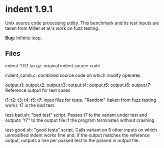 indent 1.9.1
============

Unix source code processing utility. This benchmark and its test
inputs are taken from Miller et al.'s work on fuzz testing.

**Bug:** Infinite loop.

Files
-----

indent-1.9.1.tar.gz: original indent source code

indent_comb.c: combined source code on which modify operates

output.t1:
output.t2:
output.t3:
output.t4:
output.t5:
output.t6:
output.t7: Reference output for test cases

t1:
t2:
t3:
t4:
t5:
t7: input files for tests. "Random" (taken from fuzz testing work). t7 is the
bad test.

test-bad.sh: "bad test" script. Passes t7 to the variant under test and outputs
"t7" to the output file if the program terminates without crashing.

test-good.sh: "good tests" script. Calls variant on 5 other inputs on which
unmodified indent works fine and, if the output matches the reference output,
outputs a line per passed test to the passed in output file.
